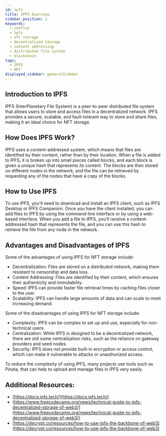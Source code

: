 ```yaml
---
id: ipfs
title: IPFS Overview
sidebar_position: 1
keywords:
  - conflux
  - ipfs
  - nft storage
  - decentralized storage
  - content addressing
  - distributed file system
  - blockchain
tags:
  - IPFS
  - NFT
displayed_sidebar: generalSidebar
---
```


## Introduction to IPFS

IPFS (InterPlanetary File System) is a peer-to-peer distributed file system that allows users to store and access files in a decentralized network. IPFS provides a secure, scalable, and fault-tolerant way to store and share files, making it an ideal choice for NFT storage.

## How Does IPFS Work?

IPFS uses a content-addressed system, which means that files are identified by their content, rather than by their location. When a file is added to IPFS, it is broken up into small pieces called blocks, and each block is given a unique hash that represents its content. The blocks are then stored on different nodes in the network, and the file can be retrieved by requesting any of the nodes that have a copy of the blocks.

## How to Use IPFS

To use IPFS, you'll need to download and install an IPFS client, such as IPFS Desktop or IPFS Companion. Once you have the client installed, you can add files to IPFS by using the command-line interface or by using a web-based interface. When you add a file to IPFS, you'll receive a content-addressed hash that represents the file, and you can use this hash to retrieve the file from any node in the network.

## Advantages and Disadvantages of IPFS

Some of the advantages of using IPFS for NFT storage include:

- Decentralization: Files are stored on a distributed network, making them resistant to censorship and data loss.
- Content Addressing: Files are identified by their content, which ensures their authenticity and immutability.
- Speed: IPFS can provide faster file retrieval times by caching files closer to the user.
- Scalability: IPFS can handle large amounts of data and can scale to meet increasing demand.

Some of the disadvantages of using IPFS for NFT storage include:

- Complexity: IPFS can be complex to set up and use, especially for non-technical users.
- Centralization: While IPFS is designed to be a decentralized network, there are still some centralization risks, such as the reliance on gateway providers and seed nodes.
- Security: IPFS does not provide built-in encryption or access control, which can make it vulnerable to attacks or unauthorized access.

To reduce the complexity of using IPFS, many projects use tools such as Pinata, that can help to upload and manage files in IPFS very easily.

## Additional Resources:

- [https://docs.ipfs.tech/](https://docs.ipfs.tech/)
- [https://www.freecodecamp.org/news/technical-guide-to-ipfs-decentralized-storage-of-web3/](https://www.freecodecamp.org/news/technical-guide-to-ipfs-decentralized-storage-of-web3/)
- [https://decrypt.co/resources/how-to-use-ipfs-the-backbone-of-web3](https://decrypt.co/resources/how-to-use-ipfs-the-backbone-of-web3)
